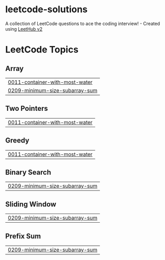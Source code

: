 # leetcode-solutions
A collection of LeetCode questions to ace the coding interview! - Created using [LeetHub v2](https://github.com/arunbhardwaj/LeetHub-2.0)

<!---LeetCode Topics Start-->
# LeetCode Topics
## Array
|  |
| ------- |
| [0011-container-with-most-water](https://github.com/amrkhaled10222/leetcode-solutions/tree/master/0011-container-with-most-water) |
| [0209-minimum-size-subarray-sum](https://github.com/amrkhaled10222/leetcode-solutions/tree/master/0209-minimum-size-subarray-sum) |
## Two Pointers
|  |
| ------- |
| [0011-container-with-most-water](https://github.com/amrkhaled10222/leetcode-solutions/tree/master/0011-container-with-most-water) |
## Greedy
|  |
| ------- |
| [0011-container-with-most-water](https://github.com/amrkhaled10222/leetcode-solutions/tree/master/0011-container-with-most-water) |
## Binary Search
|  |
| ------- |
| [0209-minimum-size-subarray-sum](https://github.com/amrkhaled10222/leetcode-solutions/tree/master/0209-minimum-size-subarray-sum) |
## Sliding Window
|  |
| ------- |
| [0209-minimum-size-subarray-sum](https://github.com/amrkhaled10222/leetcode-solutions/tree/master/0209-minimum-size-subarray-sum) |
## Prefix Sum
|  |
| ------- |
| [0209-minimum-size-subarray-sum](https://github.com/amrkhaled10222/leetcode-solutions/tree/master/0209-minimum-size-subarray-sum) |
<!---LeetCode Topics End-->